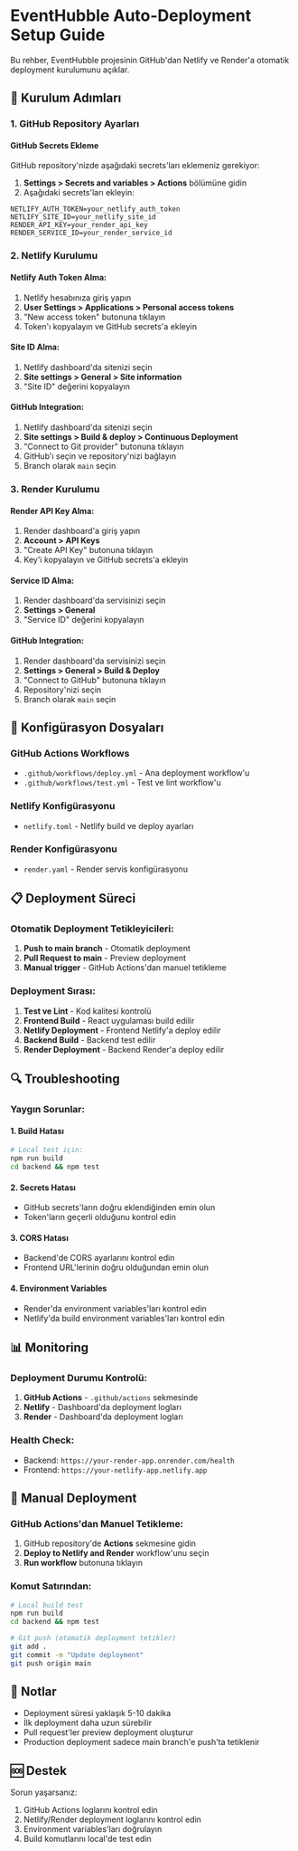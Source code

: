 # EventHubble Auto-Deployment Setup Guide

Bu rehber, EventHubble projesinin GitHub'dan Netlify ve Render'a otomatik deployment kurulumunu açıklar.

## 🚀 Kurulum Adımları

### 1. GitHub Repository Ayarları

#### GitHub Secrets Ekleme
GitHub repository'nizde aşağıdaki secrets'ları eklemeniz gerekiyor:

1. **Settings > Secrets and variables > Actions** bölümüne gidin
2. Aşağıdaki secrets'ları ekleyin:

```
NETLIFY_AUTH_TOKEN=your_netlify_auth_token
NETLIFY_SITE_ID=your_netlify_site_id
RENDER_API_KEY=your_render_api_key
RENDER_SERVICE_ID=your_render_service_id
```

### 2. Netlify Kurulumu

#### Netlify Auth Token Alma:
1. Netlify hesabınıza giriş yapın
2. **User Settings > Applications > Personal access tokens**
3. "New access token" butonuna tıklayın
4. Token'ı kopyalayın ve GitHub secrets'a ekleyin

#### Site ID Alma:
1. Netlify dashboard'da sitenizi seçin
2. **Site settings > General > Site information**
3. "Site ID" değerini kopyalayın

#### GitHub Integration:
1. Netlify dashboard'da sitenizi seçin
2. **Site settings > Build & deploy > Continuous Deployment**
3. "Connect to Git provider" butonuna tıklayın
4. GitHub'ı seçin ve repository'nizi bağlayın
5. Branch olarak `main` seçin

### 3. Render Kurulumu

#### Render API Key Alma:
1. Render dashboard'a giriş yapın
2. **Account > API Keys**
3. "Create API Key" butonuna tıklayın
4. Key'i kopyalayın ve GitHub secrets'a ekleyin

#### Service ID Alma:
1. Render dashboard'da servisinizi seçin
2. **Settings > General**
3. "Service ID" değerini kopyalayın

#### GitHub Integration:
1. Render dashboard'da servisinizi seçin
2. **Settings > General > Build & Deploy**
3. "Connect to GitHub" butonuna tıklayın
4. Repository'nizi seçin
5. Branch olarak `main` seçin

## 🔧 Konfigürasyon Dosyaları

### GitHub Actions Workflows
- `.github/workflows/deploy.yml` - Ana deployment workflow'u
- `.github/workflows/test.yml` - Test ve lint workflow'u

### Netlify Konfigürasyonu
- `netlify.toml` - Netlify build ve deploy ayarları

### Render Konfigürasyonu
- `render.yaml` - Render servis konfigürasyonu

## 📋 Deployment Süreci

### Otomatik Deployment Tetikleyicileri:
1. **Push to main branch** - Otomatik deployment
2. **Pull Request to main** - Preview deployment
3. **Manual trigger** - GitHub Actions'dan manuel tetikleme

### Deployment Sırası:
1. **Test ve Lint** - Kod kalitesi kontrolü
2. **Frontend Build** - React uygulaması build edilir
3. **Netlify Deployment** - Frontend Netlify'a deploy edilir
4. **Backend Build** - Backend test edilir
5. **Render Deployment** - Backend Render'a deploy edilir

## 🔍 Troubleshooting

### Yaygın Sorunlar:

#### 1. Build Hatası
```bash
# Local test için:
npm run build
cd backend && npm test
```

#### 2. Secrets Hatası
- GitHub secrets'ların doğru eklendiğinden emin olun
- Token'ların geçerli olduğunu kontrol edin

#### 3. CORS Hatası
- Backend'de CORS ayarlarını kontrol edin
- Frontend URL'lerinin doğru olduğundan emin olun

#### 4. Environment Variables
- Render'da environment variables'ları kontrol edin
- Netlify'da build environment variables'ları kontrol edin

## 📊 Monitoring

### Deployment Durumu Kontrolü:
1. **GitHub Actions** - `.github/actions` sekmesinde
2. **Netlify** - Dashboard'da deployment logları
3. **Render** - Dashboard'da deployment logları

### Health Check:
- Backend: `https://your-render-app.onrender.com/health`
- Frontend: `https://your-netlify-app.netlify.app`

## 🔄 Manual Deployment

### GitHub Actions'dan Manuel Tetikleme:
1. GitHub repository'de **Actions** sekmesine gidin
2. **Deploy to Netlify and Render** workflow'unu seçin
3. **Run workflow** butonuna tıklayın

### Komut Satırından:
```bash
# Local build test
npm run build
cd backend && npm test

# Git push (otomatik deployment tetikler)
git add .
git commit -m "Update deployment"
git push origin main
```

## 📝 Notlar

- Deployment süresi yaklaşık 5-10 dakika
- İlk deployment daha uzun sürebilir
- Pull request'ler preview deployment oluşturur
- Production deployment sadece main branch'e push'ta tetiklenir

## 🆘 Destek

Sorun yaşarsanız:
1. GitHub Actions loglarını kontrol edin
2. Netlify/Render deployment loglarını kontrol edin
3. Environment variables'ları doğrulayın
4. Build komutlarını local'de test edin 